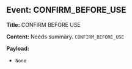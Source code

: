 ## Event: CONFIRM_BEFORE_USE

**Title:** CONFIRM BEFORE USE

**Content:**
Needs summary.
`CONFIRM_BEFORE_USE`

**Payload:**
- `None`